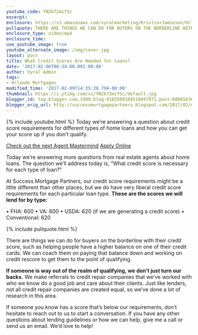 ```yaml
---
youtube_code: YN2k72miYSc
excerpt:
enclosure: https://s3.amazonaws.com/vyralmarketing/Kristin+Jamieson/Orlando+Mortgages-+Credit+Scores+Needed+for+All+Loan+Types.mp4
pullquote: THERE ARE THINGS WE CAN DO FOR BUYERS ON THE BORDERLINE WITH CREDIT SCORE.
enclosure_type: video/mp4
enclosure_time:
use_youtube_image: true
youtube_alternate_image: /img/cover.jpg
layout: post
title: What Credit Scores Are Needed for Loans?
date: '2017-02-06T08:34:00.002-08:00'
author: Vyral Admin
tags:
- Orlando Mortgages
modified_time: '2017-02-09T14:35:28.794-08:00'
thumbnail: https://i.ytimg.com/vi/YN2k72miYSc/default.jpg
blogger_id: tag:blogger.com,1999:blog-9165509169510497971.post-600856365859203795
blogger_orig_url: http://successmortgagepartners.blogspot.com/2017/02/orlando-mortgages-credit-scores-needed.html
---
```

{% include youtube.html %}
Today we’re answering a question about credit score requirements for different types of home loans and how you can get your score up if you don’t qualify.

<a href="http://agentmastermind.com/kristinjamieson/" target="_blank">Check out the next Agent Mastermind</a>
<a href="https://successmortgagepartners-com.mysecureloan.com/kristin/applications/page1.php?lng=en" target="_blank">Apply Online</a>

Today we’re answering more questions from real estate agents about home loans. The question we’ll address today is, “What credit score is necessary for each type of loan?”

At Success Mortgage Partners, our credit score requirements might be a little different than other places, but we do have very liberal credit score requirements for each particular loan type. **These are the scores we will lend for by type:**

  • FHA: 600
  • VA: 600
  • USDA: 620 (if we are generating a credit score)
  • Conventional: 620

{% include pullquote.html %}

There are things we can do for buyers on the borderline with their credit score, such as helping people have a higher balance on one of their credit cards. We can coach them on paying that balance down and working on credit rescore to get them to the point of qualifying.

**If someone is way out of the realm of qualifying, we don’t just turn our backs.** We make referrals to credit repair companies that we’ve worked with who we know do a good job and care about their clients. Just like lenders, not all credit repair companies are created equal, so we’ve done a lot of research in this area.

If someone you know has a score that’s below our requirements, don’t hesitate to reach out to us to start a conversation. If you have any other questions about lending guidelines or how we can help, give me a call or send us an email. We’d love to help!
